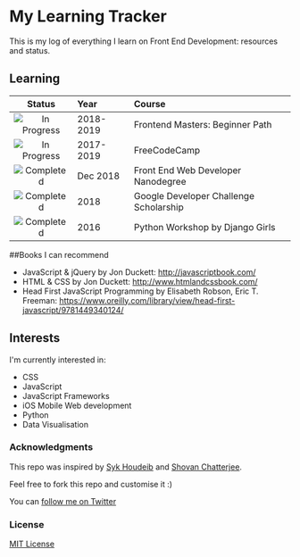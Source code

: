 # My Learning Tracker

This is my log of everything I learn on Front End Development: resources and status.

## Learning

[//]: # (Status images)

[Completed]: https://user-images.githubusercontent.com/29199184/32275438-8385f5c0-bf0b-11e7-9406-42265f71e2bd.png "Completed"
[In Progress]: https://user-images.githubusercontent.com/29199184/34462881-7305ddac-ee4d-11e7-9b57-589424820da4.png "In Progress"
[Soon]: https://user-images.githubusercontent.com/29199184/34462916-d5c37bd4-ee4d-11e7-9f4a-d57f2243281b.png "Soon"

|            Status           |   Year   | Course                                                          |
|:---------------------------:|:---------|:----------------------------------------------------------------|
| ![In Progress][In Progress] | 2018-2019| Frontend Masters: Beginner Path                                 |
| ![In Progress][In Progress] | 2017-2019| FreeCodeCamp                                                    |
| ![Completed][Completed]     | Dec 2018 | Front End Web Developer Nanodegree                              |
| ![Completed][Completed]     | 2018     | Google Developer Challenge Scholarship                          |
| ![Completed][Completed]     | 2016     | Python Workshop by Django Girls                                 |

[//]: # (Reference links to courses)

[Front-End Web Developer Nanodegree]: https://eu.udacity.com/course/front-end-web-developer-nanodegree--nd001
[Google Developer Challenge Scholarship]: https://www.udacity.com/google-scholarships
[Frontend Masters]: https://frontendmasters.com
[Django Girls]: https://djangogirls.org/

##Books I can recommend

+ JavaScript & jQuery by Jon Duckett: http://javascriptbook.com/
+ HTML & CSS by Jon Duckett: http://www.htmlandcssbook.com/
+ Head First JavaScript Programming by Elisabeth Robson, Eric T. Freeman: https://www.oreilly.com/library/view/head-first-javascript/9781449340124/

## Interests

I'm currently interested in:

+ CSS
+ JavaScript
+ JavaScript Frameworks
+ iOS Mobile Web development
+ Python
+ Data Visualisation

### Acknowledgments

This repo was inspired by [Syk Houdeib](https://github.com/Syknapse/My-Learning-Tracker-first-ten-months) and [Shovan Chatterjee](https://github.com/shovanch/fullstack-web-developer-path).

Feel free to fork this repo and customise it :)

You can [follow me on Twitter](https://twitter.com/gaini_z "@gaini_z")

### License

[MIT License](https://github.com/GainiZh/Learning-Tracker/blob/master/LICENSE)

